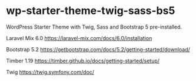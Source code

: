 # wp-starter-theme-twig-sass-bs5
WordPress Starter Theme with Twig, Sass and Bootstrap 5 pre-installed.

Laravel Mix 6.0
https://laravel-mix.com/docs/6.0/installation

Bootstrap 5.2
https://getbootstrap.com/docs/5.2/getting-started/download/

Timber 1.19
https://timber.github.io/docs/getting-started/setup/

Twig
https://twig.symfony.com/doc/
